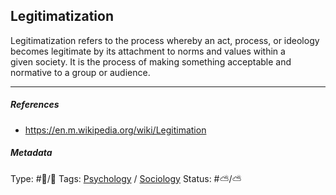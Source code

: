 ## Legitimatization

Legitimatization refers to the process whereby an act, process, or ideology becomes legitimate by its attachment to norms and values within a given society. It is the process of making something acceptable and normative to a group or audience.

---

##### References

* https://en.m.wikipedia.org/wiki/Legitimation

##### Metadata

Type: #🔵/🔵 
Tags: [Psychology](Psychology.md) / [Sociology](Sociology.md)
Status: #⛅️/⛅️

